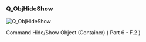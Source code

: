 ### Q_ObjHideShow




![Q_ObjHideShow](https://user-images.githubusercontent.com/116869307/214148121-b8115f93-fc92-499d-ae8f-b207656d64c0.png)

Command Hide/Show Object (Container) ( Part 6 - F.2 )




























